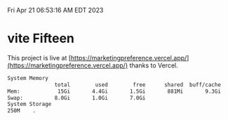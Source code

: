 Fri Apr 21 06:53:16 AM EDT 2023

# vite Fifteen


This project is live at [https://marketingpreference.vercel.app/](https://marketingpreference.vercel.app/) thanks to Vercel.

```bash
System Memory
               total        used        free      shared  buff/cache   available
Mem:            15Gi       4.4Gi       1.5Gi       881Mi       9.3Gi       9.6Gi
Swap:          8.0Gi       1.0Gi       7.0Gi
System Storage
250M	.
```
